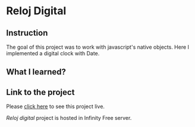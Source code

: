 # Reloj Digital

## Instruction

The goal of this project was to work with javascript's native objects. Here I implemented a digital clock with Date.

## What I learned?

## Link to the project
Please [click here](http://foc-dwes.epizy.com/dwec/03/) to see this project live. 

*Reloj digital* project is hosted in Infinity Free server.

